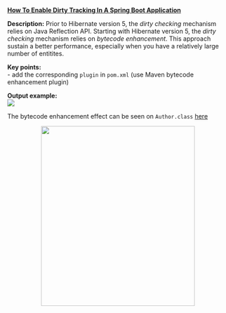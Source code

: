 **[How To Enable Dirty Tracking In A Spring Boot Application](https://github.com/AnghelLeonard/Hibernate-SpringBoot/tree/master/HibernateSpringBootEnableDirtyTracking)**

**Description:** Prior to Hibernate version 5, the *dirty checking* mechanism relies on Java Reflection API. Starting with Hibernate version 5, the *dirty checking* mechanism relies on *bytecode enhancement*. This approach sustain a better performance, especially when you have a relatively large number of entitites.

**Key points:**\
     - add the corresponding `plugin` in `pom.xml` (use Maven bytecode enhancement plugin)
     
**Output example:**\
![](https://github.com/AnghelLeonard/Hibernate-SpringBoot/blob/master/HibernateSpringBootEnableDirtyTracking/Enable%20dirty%20tracking.png)

The bytecode enhancement effect can be seen on `Author.class` [here](https://github.com/AnghelLeonard/Hibernate-SpringBoot/blob/master/HibernateSpringBootEnableDirtyTracking/Bytecode%20Enhancement%20Author.class/Author.java)

<a href="https://leanpub.com/java-persistence-performance-illustrated-guide"><p align="center"><img src="https://github.com/AnghelLeonard/Hibernate-SpringBoot/blob/master/Java%20Persistence%20Performance%20Illustrated%20Guide.jpg" height="410" width="350"/></p></a>
